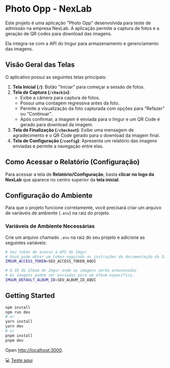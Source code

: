 # Photo Opp - NexLab

Este projeto é uma aplicação "Photo Opp" desenvolvida para teste de admissão na empresa NexLab.
A aplicação permite a captura de fotos e a geração de QR codes para download das imagens. 

Ela integra-se com a API do Imgur para armazenamento e gerenciamento das imagens.

## Visão Geral das Telas

O aplicativo possui as seguintes telas principais:

1.  **Tela Inicial (`/`)**: Botão "Iniciar" para começar a sessão de fotos.
2.  **Tela de Captura (`/checkin`)**:
    * Exibe a câmera para captura de fotos.
    * Possui uma contagem regressiva antes da foto.
    * Permite a visualização da foto capturada com opções para "Refazer" ou "Continuar".
    * Após confirmar, a imagem é enviada para o Imgur e um QR Code é gerado para download da imagem.
3.  **Tela de Finalização (`/checkout`)**: Exibe uma mensagem de agradecimento e o QR Code gerado para o download da imagem final.
4.  **Tela de Configuração (`/config`)**: Apresenta um relatório das imagens enviadas e permite a navegação entre elas.

## Como Acessar o Relatório (Configuração)

Para acessar a tela de **Relatório/Configuração**, basta **clicar no logo da NexLab** que aparece no centro superior da **tela inicial**.

## Configuração do Ambiente

Para que o projeto funcione corretamente, você precisará criar um arquivo de variáveis de ambiente (`.env`) na raiz do projeto.

### Variáveis de Ambiente Necessárias

Crie um arquivo chamado `.env` na raiz do seu projeto e adicione as seguintes variáveis:

```bash
# Seu token de acesso à API do Imgur
# Você pode obter um token seguindo as instruções da documentação do Imgur API para OAuth 2.0 (Client-side usage)
IMGUR_ACCESS_TOKEN=SEU_ACCESS_TOKEN_AQUI

# O ID do álbum do Imgur onde as imagens serão armazenadas
# As imagens podem ser enviadas para um álbum específico.
IMGUR_DEFAULT_ALBUM_ID=SEU_ALBUM_ID_AQUI
```

## Getting Started

```bash
npm install
npm run dev
# or
yarn install
yarn dev
# or
pnpm install
pnpm dev
```

Open [http://localhost:3000](http://localhost:3000).

💻 [Teste aqui](https://nexlab-test.vercel.app/)